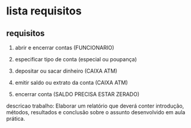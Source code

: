 # lista requisitos
## requisitos

1.   abrir e encerrar contas (FUNCIONARIO)

2.   especificar tipo de conta (especial ou poupança)

3.   depositar ou sacar dinheiro (CAIXA ATM)

4.   emitir saldo ou extrato da conta (CAIXA ATM)

5.   encerrar conta (SALDO PRECISA ESTAR ZERADO)

descricao trabalho: 
Elaborar um relatório que deverá conter introdução, métodos, resultados e conclusão sobre o assunto desenvolvido
em aula prática.
